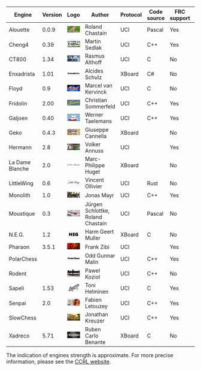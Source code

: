 
| Engine | Version | Logo | Author | Protocol | Code source | FRC support | Strength | Link |
| --- | --- | --- | --- | --- | --- | --- | --- | --- |
| Alouette | 0.0.9 | ![alt text](images/logos/alouette/logo.bmp) | Roland Chastain | UCI | Pascal | Yes | A | [Website](https://sites.google.com/view/eschecs/alouette) [Website](https://github.com/rchastain/alouette) |
| Cheng4 | 0.39 | ![alt text](images/logos/cheng/logo.bmp) | Martin Sedlak | UCI | C++ | Yes | E | [Website](http://www.vlasak.biz/cheng/) |
| CT800 | 1.34 | ![alt text](images/logos/ct800/CT800_V1.34_x32.png) | Rasmus Althoff | UCI | C | No | D | [Website](https://www.ct800.net/) |
| Enxadrista | 1.01 | ![alt text](images/logos/enxadrista/enxadrista.gif) | Alcides Schulz | XBoard | C# | No | A | [Website](https://github.com/alcides-schulz/Xadrez) |
| Floyd | 0.9 | ![alt text](images/logos/floyd/floyd-logo.png) | Marcel van Kervinck | UCI | C | No | E | [Website](https://marcelk.net/floyd/) [Website](https://github.com/kervinck/floyd) |
| Fridolin | 2.00 | ![alt text](images/logos/fridolin/Fridolin.jpg) | Christian Sommerfeld | UCI | C++ | Yes | E | [Website](https://sites.google.com/site/fridolinchess/) |
| Galjoen | 0.40 | ![alt text](images/logos/galjoen/galjoen_100x50.png) | Werner Taelemans | UCI | C++ | Yes | E | [Website](http://www.goudengaljoen.be/) |
| Geko | 0.4.3 | ![alt text](images/logos/geko/geko_043.bmp) | Giuseppe Cannella | XBoard |  | No | C | [Website](https://github.com/gekomad) |
| Hermann | 2.8 | ![alt text](images/logos/hermann/hermann-2.jpg) | Volker Annuss | UCI |  | Yes | E | [Website](http://www.nnuss.de/Hermann/) |
| La Dame Blanche | 2.0 | ![alt text](images/logos/ladameblanche/ladameblanche.gif) | Marc-Philippe Huget | XBoard |  | No | D | [Website](http://www.quarkchess.de/ladameblanche/) |
| LittleWing | 0.6 | ![alt text](images/logos/littlewing/littlewing.gif) | Vincent Ollivier | UCI | Rust | No | D | [Website](https://vinc.cc/projects/littlewing/) [Website](https://github.com/vinc/littlewing) |
| Monolith | 1.0 | ![alt text](images/logos/monolith/Monolith_04.png) | Jonas Mayr | UCI | C++ | Yes | E | [Website](https://github.com/cimarronOST/Monolith) |
| Moustique | 0.3 | ![alt text](images/logos/moustique/Farman-F455-Moustique.bmp) | Jürgen Schlottke, Roland Chastain | UCI | Pascal | No | B | [Website](https://sites.google.com/view/eschecs/moustique) [Website](https://github.com/rchastain/moustique) |
| N.E.G. | 1.2 | ![alt text](images/logos/neg/neg.gif) | Harm Geert Muller | XBoard | C | No | A | [Website](https://home.hccnet.nl/h.g.muller/chess.html) |
| Pharaon | 3.5.1 | ![alt text](images/logos/pharaon/Pharaon3.bmp) | Frank Zibi | UCI |  | Yes | E | [Website](http://www.fzibi.com/pharaon.htm) |
| PolarChess |  | ![alt text](images/logos/polarchess/polarchess.gif) | Odd Gunnar Malin | UCI | C++ | Yes |  | [Website](https://github.com/OGMalin/Polarchess) |
| Rodent |  | ![alt text](images/logos/rodent/rodent2.jpg) | Pawel Koziol | UCI | C++ | No |  | [Website](http://www.pkoziol.cal24.pl/rodent/rodent.htm) |
| Sapeli | 1.53 | ![alt text](images/logos/sapeli/logo.jpg) | Toni Helminen | UCI | C | Yes | D | [Website](https://github.com/SamuraiDangyo/Sapeli) |
| Senpai | 2.0 | ![alt text](images/logos/senpai/senpai2_2_102.bmp) | Fabien Letouzey | UCI | C++ | Yes | E | [Website](http://www.amateurschach.de/main/_senpai.htm) |
| SlowChess |  | ![alt text](images/logos/slowchess/slow.bmp) | Jonathan Kreuzer | UCI | C++ | Yes | E | [Website](https://www.3dkingdoms.com/chess/slow.htm) |
| Xadreco | 5.71 | ![alt text](images/logos/xadreco/xadreco-logo1.jpg) | Ruben Carlo Benante | XBoard | C | No | B | [Website](https://github.com/drbeco/xadreco) |

The indication of engines strength is approximate. For more precise information, please see the [CCRL website](https://www.computerchess.org.uk/ccrl/).
